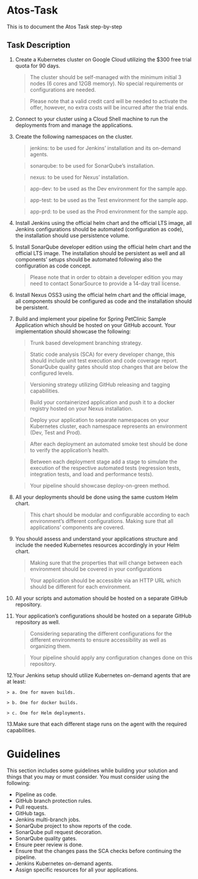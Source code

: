 # Atos-Task
This is to document the Atos Task step-by-step


## Task Description

1. Create a Kubernetes cluster on Google Cloud utilizing the $300 free trial quota for 90 days.
    
    > The cluster should be self-managed with the minimum initial 3 nodes (6 cores and 12GB memory). No special requirements or configurations are needed.

    > Please note that a valid credit card will be needed to activate the offer, however, no extra costs will be incurred after the trial ends.

2. Connect to your cluster using a Cloud Shell machine to run the deployments from and manage the applications. 

3. Create the following namespaces on the cluster.
    > jenkins: to be used for Jenkins’ installation and its on-demand agents.

    > sonarqube: to be used for SonarQube’s installation.

    > nexus: to be used for Nexus’ installation.
    
    > app-dev: to be used as the Dev environment for the sample app.
    
    > app-test: to be used as the Test environment for the sample app.
    
    > app-prd: to be used as the Prod environment for the sample app.
  

4. Install Jenkins using the official helm chart and the official LTS image, all Jenkins configurations should be automated (configuration as code), the installation should use persistence volume.

5. Install SonarQube developer edition using the official helm chart and the official LTS image. The installation should be persistent as well and all components’ setups should be automated following also the configuration as code concept.
   
    > Please note that in order to obtain a developer edition you may need to contact SonarSource to provide a 14-day trail license.

6. Install Nexus OSS3 using the official helm chart and the official image, all components should be configured as code and the installation should be persistent.

7. Build and implement your pipeline for Spring PetClinic Sample Application which should be hosted on your GitHub account. 
Your implementation should showcase the following:

    > Trunk based development branching strategy.
    
    > Static code analysis (SCA) for every developer change, this should include unit test execution and code coverage report. SonarQube quality gates should stop changes that are below the configured levels.
    
    > Versioning strategy utilizing GitHub releasing and tagging capabilities.
    
    > Build your containerized application and push it to a docker registry hosted on your Nexus installation.
    
    > Deploy your application to separate namespaces on your Kubernetes cluster, each namespace represents an environment (Dev, Test and Prod).
    
    > After each deployment an automated smoke test should be done to verify the application’s health.
    
    > Between each deployment stage add a stage to simulate the execution of the respective automated tests (regression tests, integration tests, and load and performance tests).
    
    > Your pipeline should showcase deploy-on-green method.

8. All your deployments should be done using the same custom Helm chart.
    
    > This chart should be modular and configurable according to each environment’s different configurations. Making sure that all applications’ components are covered.

9. You should assess and understand your applications structure and include the needed Kubernetes resources accordingly in your Helm chart.
    
    > Making sure that the properties that will change between each environment should be covered in your configurations
    
    > Your application should be accessible via an HTTP URL which should be different for each environment.

10. All your scripts and automation should be hosted on a separate GitHub repository.

11. Your application’s configurations should be hosted on a separate GitHub repository as well.
    
    > Considering separating the different configurations for the different environments to ensure accessibility as well as organizing them.
    
    > Your pipeline should apply any configuration changes done on this repository.

12.Your Jenkins setup should utilize Kubernetes on-demand agents that are at least:

    > a. One for maven builds.

    > b. One for docker builds.

    > c. One for Helm deployments.


13.Make sure that each different stage runs on the agent with the required capabilities.

# Guidelines
This section includes some guidelines while building your solution and things that you may or must consider. 
You must consider using the following:
- Pipeline as code.
- GitHub branch protection rules. 
- Pull requests. 
- GitHub tags.
- Jenkins multi-branch jobs.
- SonarQube project to show reports of the code.
- SonarQube pull request decoration.
- SonarQube quality gates.
- Ensure peer review is done.
- Ensure that the changes pass the SCA checks before continuing the pipeline.
- Jenkins Kubernetes on-demand agents.
- Assign specific resources for all your applications.
